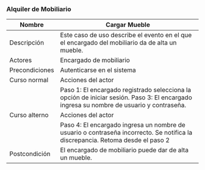 ### Alquiler de Mobiliario

| Nombre | Cargar Mueble
| ------------- | ------------------------------
| Descripción | Este caso de uso describe el evento en el que el encargado del mobiliario da de alta un mueble. |
| Actores | Encargado de mobiliario |
| Precondiciones | Autenticarse en el sistema |
| Curso normal | Acciones del actor | Acciones del sistema |
|	| Paso 1: El encargado registrado selecciona la opción de iniciar sesión. Paso 3: El encargado ingresa su nombre de usuario y contraseña. | Paso 2: El sistema solicita usuario y contraseña. Paso 4: El sistema verifica los datos ingresados. Paso 5: El sistema registra la sesión iniciada y habilita las acciones del encargado.
| Curso alterno | Acciones del actor | Acciones del sistema |
|| Paso 4: El encargado ingresa un nombre de usuario o contraseña incorrecto. Se notifica la discrepancia. Retoma desde el paso 2 |
| Postcondición | El encargado de mobiliario puede dar de alta un mueble. |
